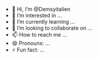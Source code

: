 - 👋 Hi, I’m @Demsyitalien
- 👀 I’m interested in ...
- 🌱 I’m currently learning ...
- 💞️ I’m looking to collaborate on ...
- 📫 How to reach me ...
- 😄 Pronouns: ...
- ⚡ Fun fact: ...

<!---
Demsyitalien/Demsyitalien is a ✨ special ✨ repository because its `README.md` (this file) appears on your GitHub profile.
You can click the Preview link to take a look at your changes.
--->
